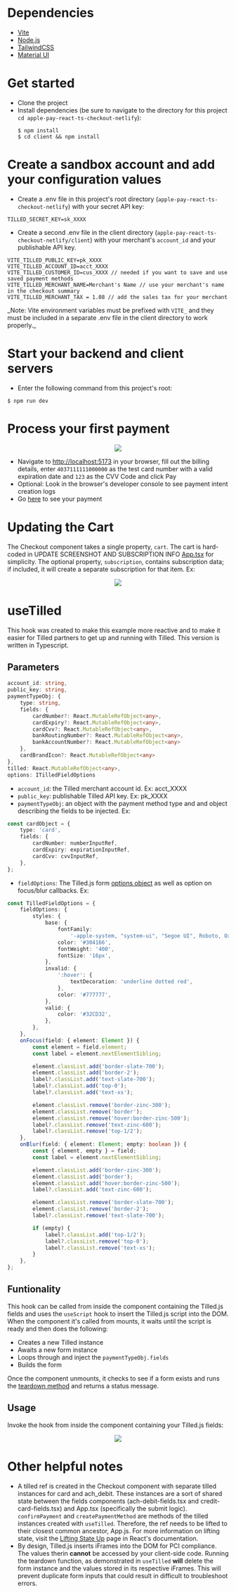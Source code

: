 # Dependencies

-   [Vite](https://create-react-app.dev/)
-   [Node.js](https://nodejs.org)
-   [TailwindCSS](https://tailwindcss.com/)
-   [Material UI](https://mui.com/)

# Get started

-   Clone the project
-   Install dependencies (be sure to navigate to the directory for this project
    `cd apple-pay-react-ts-checkout-netlify`):
    ```
    $ npm install
    $ cd client && npm install
    ```

# Create a sandbox account and add your configuration values

-   Create a .env file in this project's root directory (`apple-pay-react-ts-checkout-netlify`)
    with your secret API key:

```
TILLED_SECRET_KEY=sk_XXXX
```

-   Create a second .env file in the client directory
    (`apple-pay-react-ts-checkout-netlify/client`) with your merchant's `account_id` and your
    publishable API key.

```
VITE_TILLED_PUBLIC_KEY=pk_XXXX
VITE_TILLED_ACCOUNT_ID=acct_XXXX
VITE_TILLED_CUSTOMER_ID=cus_XXXX // needed if you want to save and use saved payment methods
VITE_TILLED_MERCHANT_NAME=Merchant's Name // use your merchant's name in the checkout summary
VITE_TILLED_MERCHANT_TAX = 1.08 // add the sales tax for your merchant
```

_Note: Vite environment variables must be prefixed with `VITE_` and they must be
included in a separate .env file in the client directory to work properly.\_

# Start your backend and client servers

-   Enter the following command from this project's root:

```
$ npm run dev
```

# Process your first payment

<p align="center">
  <img src="./assets/apple-pay-react-ts-checkout-netlify.png" />
</p>

-   Navigate to [http://localhost:5173](http://localhost:5173) in your browser,
    fill out the billing details, enter `4037111111000000` as the test card
    number with a valid expiration date and `123` as the CVV Code and click Pay
-   Optional: Look in the browser's developer console to see payment intent
    creation logs
-   Go [here](https://sandbox-app.tilled.com/payments) to see your payment

# Updating the Cart

The Checkout component takes a single property, `cart`. The cart is hard-coded
in
UPDATE SCREENSHOT AND SUBSCRIPTION INFO
[App.tsx](https://github.com/gettilled/tilled-example-monorepo/blob/react-ts-checkout/react-ts-checkout/client/src/App.tsx)
for simplicity. The optional property, `subscription`, contains subscription
data; if included, it will create a separate subscription for that item. Ex:

<p align="center">
  <img src="./assets/cart.png" />
</p>

# useTilled

This hook was created to make this example more reactive and to make it easier
for Tilled partners to get up and running with Tilled. This version is written
in Typescript.

## Parameters

```typescript
account_id: string,
public_key: string,
paymentTypeObj: {
    type: string,
    fields: {
        cardNumber?: React.MutableRefObject<any>,
        cardExpiry?: React.MutableRefObject<any>,
        cardCvv?: React.MutableRefObject<any>,
        bankRoutingNumber?: React.MutableRefObject<any>,
        bankAccountNumber?: React.MutableRefObject<any>
    },
    cardBrandIcon?: React.MutableRefObject<any>
},
tilled: React.MutableRefObject<any>,
options: ITilledFieldOptions
```

-   `account_id`: the Tilled merchant account id. Ex: acct_XXXX
-   `public_key`: publishable Tilled API key. Ex: pk_XXXX
-   `paymentTypeObj`: an object with the payment method type and and object
    describing the fields to be injected. Ex:

```typescript
const cardObject = {
    type: 'card',
    fields: {
        cardNumber: numberInputRef,
        cardExpiry: expirationInputRef,
        cardCvv: cvvInputRef,
    },
};
```

-   `fieldOptions`: The Tilled.js form
    [options object](https://docs.tilled.com/tilledjs/#formcreatefieldformfieldtype-options-formfield)
    as well as option on focus/blur callbacks. Ex:

```typescript
const TilledFieldOptions = {
    fieldOptions: {
        styles: {
            base: {
                fontFamily:
                    '-apple-system, "system-ui", "Segoe UI", Roboto, Oxygen, Ubuntu, Cantarell, "Fira Sans", "Droid Sans", "Helvetica Neue", sans-serif',
                color: '#304166',
                fontWeight: '400',
                fontSize: '16px',
            },
            invalid: {
                ':hover': {
                    textDecoration: 'underline dotted red',
                },
                color: '#777777',
            },
            valid: {
                color: '#32CD32',
            },
        },
    },
    onFocus(field: { element: Element }) {
        const element = field.element;
        const label = element.nextElementSibling;

        element.classList.add('border-slate-700');
        element.classList.add('border-2');
        label?.classList.add('text-slate-700');
        label?.classList.add('top-0');
        label?.classList.add('text-xs');

        element.classList.remove('border-zinc-300');
        element.classList.remove('border');
        element.classList.remove('hover:border-zinc-500');
        label?.classList.remove('text-zinc-600');
        label?.classList.remove('top-1/2');
    },
    onBlur(field: { element: Element; empty: boolean }) {
        const { element, empty } = field;
        const label = element.nextElementSibling;

        element.classList.add('border-zinc-300');
        element.classList.add('border');
        element.classList.add('hover:border-zinc-500');
        label?.classList.add('text-zinc-600');

        element.classList.remove('border-slate-700');
        element.classList.remove('border-2');
        label?.classList.remove('text-slate-700');

        if (empty) {
            label?.classList.add('top-1/2');
            label?.classList.remove('top-0');
            label?.classList.remove('text-xs');
        }
    },
};
```

## Funtionality

This hook can be called from inside the component containing the Tilled.js
fields and uses the `useScript` hook to insert the Tilled.js script into the
DOM. When the component it's called from mounts, it waits until the script is
ready and then does the following:

-   Creates a new Tilled instance
-   Awaits a new form instance
-   Loops through and inject the `paymentTypeObj.fields`
-   Builds the form

Once the component unmounts, it checks to see if a form exists and runs the
[teardown method](https://docs.tilled.com/tilledjs/#formteardownhandler-promiseboolean--void)
and returns a status message.

## Usage

Invoke the hook from inside the component containing your Tilled.js fields:

<p align="center">
  <img src="./assets/creditcard-component.png" />
</p>

# Other helpful notes

-   A tilled ref is created in the Checkout component with separate tilled
    instances for card and ach_debit. These instances are a sort of shared state
    between the fields components (ach-debit-fields.tsx and
    credit-card-fields.tsx) and App.tsx (specifically the submit logic).
    `confirmPayment` and `createPaymentMethod` are methods of the tilled
    instances created with `useTilled`. Therefore, the ref needs to be lifted to
    their closest common ancestor, App.js. For more information on lifting
    state, visit the
    [Lifting State Up](https://reactjs.org/docs/lifting-state-up.html) page in
    React's documentation.
-   By design, Tilled.js inserts iFrames into the DOM for PCI compliance. The
    values therin **cannot** be accessed by your client-side code. Running the
    teardown function, as demonstrated in `useTilled` **will** delete the form
    instance and the values stored in its respective iFrames. This will prevent
    duplicate form inputs that could result in difficult to troubleshoot errors.
